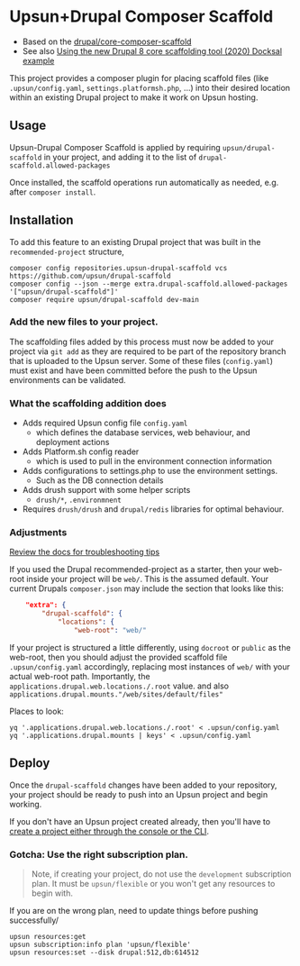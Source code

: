 # Upsun+Drupal Composer Scaffold

* Based on the [drupal/core-composer-scaffold](https://www.drupal.org/docs/develop/using-composer/using-drupals-composer-scaffold)
* See also [Using the new Drupal 8 core scaffolding tool (2020) Docksal example](https://medium.com/@twfahey/using-the-new-d8-core-scaffolding-tool-48cbda9c1cd3)

This project provides a composer plugin for placing scaffold files 
(like `.upsun/config.yaml`, `settings.platformsh.php`, …) 
into their desired location within an existing Drupal project to make it work on Upsun hosting.

## Usage

Upsun-Drupal Composer Scaffold is applied by requiring `upsun/drupal-scaffold` in your
project, and adding it to the list of `drupal-scaffold.allowed-packages`

Once installed, the scaffold operations run automatically as needed, e.g. after
`composer install`.

## Installation

To add this feature to an existing Drupal project that was built in the `recommended-project` structure, 

```
composer config repositories.upsun-drupal-scaffold vcs https://github.com/upsun/drupal-scaffold
composer config --json --merge extra.drupal-scaffold.allowed-packages '["upsun/drupal-scaffold"]'
composer require upsun/drupal-scaffold dev-main
```

### Add the new files to your project.

The scaffolding files added by this process must now be added to your project via `git add`
as they are required to be part of the repository branch that is uploaded to the Upsun server. 
Some of these files (`config.yaml`) must exist and have been committed before the push to the Upsun environments can be validated.

### What the scaffolding addition does

* Adds required Upsun config file `config.yaml`
  * which defines the database services, web behaviour, and deployment actions
* Adds Platform.sh config reader 
  * which is used to pull in the environment connection information
* Adds configurations to settings.php to use the environment settings.
  * Such as the DB connection details
* Adds drush support with some helper scripts
  * `drush/*`, `.environmnent`
* Requires `drush/drush` and `drupal/redis` libraries for optimal behaviour.

### Adjustments

[Review the docs for troubleshooting tips](https://docs.upsun.com/get-started/here/configure.html#errors-on-first-push)

If you used the Drupal recommended-project as a starter, 
then your web-root inside your project will be `web/`. This is the assumed default.
Your current Drupals `composer.json` may include the section that looks like this:

```json
    "extra": {
        "drupal-scaffold": {
            "locations": {
                "web-root": "web/"
```

If your project is structured a little differently, using `docroot` or `public`
as the web-root, then you should adjust the provided scaffold file 
`.upsun/config.yaml` accordingly, 
replacing most instances of `web/` with your actual web-root path.
Importantly, the `applications.drupal.web.locations./.root` value.
and also `applications.drupal.mounts."/web/sites/default/files"` 

Places to look:

```
yq '.applications.drupal.web.locations./.root' < .upsun/config.yaml
yq '.applications.drupal.mounts | keys' < .upsun/config.yaml
```


## Deploy

Once the `drupal-scaffold` changes have been added to your repository, 
your project should be ready to push into an Upsun project and begin working.

If you don't have an Upsun project created already,
then you'll have to [create a project either through the console or the CLI](https://docs.upsun.com/get-started/here/create-project.html).

### Gotcha: Use the right subscription plan.

> Note, if creating your project, do not use the `development` subscription plan.
> It must be `upsun/flexible` or you won't get any resources to begin with.

If you are on the wrong plan, need to update things before pushing successfully/
```
upsun resources:get
upsun subscription:info plan 'upsun/flexible'
upsun resources:set --disk drupal:512,db:614512
```
